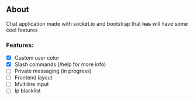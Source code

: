 ## About
Chat application made with socket.io and bootstrap that ~~has~~ will have some cool features

### Features:
- [x] Custom user color  
- [x] Slash commands (/help for more info)
- [ ] Private messaging (in progress)
- [ ] Frontend layout
- [ ] Multiline input
- [ ] Ip blacklist